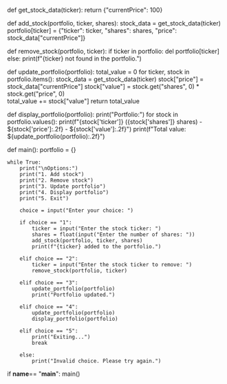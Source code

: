 
def get_stock_data(ticker):
    return {"currentPrice": 100} 

def add_stock(portfolio, ticker, shares):
    stock_data = get_stock_data(ticker)
    portfolio[ticker] = {"ticker": ticker, "shares": shares, "price": stock_data["currentPrice"]}

def remove_stock(portfolio, ticker):
    if ticker in portfolio:
        del portfolio[ticker]
    else:
        print(f"{ticker} not found in the portfolio.")

def update_portfolio(portfolio):
    total_value = 0
    for ticker, stock in portfolio.items():
        stock_data = get_stock_data(ticker)
        stock["price"] = stock_data["currentPrice"]
        stock["value"] = stock.get("shares", 0) * stock.get("price", 0)  
        total_value += stock["value"]
    return total_value

def display_portfolio(portfolio):
    print("Portfolio:")
    for stock in portfolio.values():
        print(f"{stock['ticker']} ({stock['shares']} shares) - ${stock['price']:.2f} - ${stock['value']:.2f}")
    print(f"Total value: ${update_portfolio(portfolio):.2f}")

def main():
    portfolio = {}

    while True:
        print("\nOptions:")
        print("1. Add stock")
        print("2. Remove stock")
        print("3. Update portfolio")
        print("4. Display portfolio")
        print("5. Exit")

        choice = input("Enter your choice: ")

        if choice == "1":
            ticker = input("Enter the stock ticker: ")
            shares = float(input("Enter the number of shares: "))
            add_stock(portfolio, ticker, shares)
            print(f"{ticker} added to the portfolio.")

        elif choice == "2":
            ticker = input("Enter the stock ticker to remove: ")
            remove_stock(portfolio, ticker)

        elif choice == "3":
            update_portfolio(portfolio)
            print("Portfolio updated.")

        elif choice == "4":
            update_portfolio(portfolio) 
            display_portfolio(portfolio)

        elif choice == "5":
            print("Exiting...")
            break

        else:
            print("Invalid choice. Please try again.")

if __name__== "__main__":
     main()
